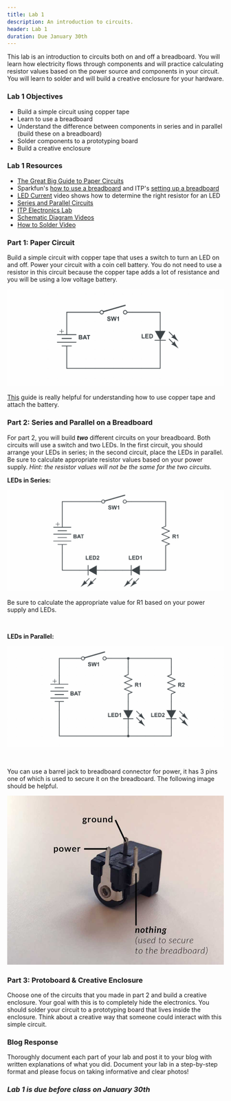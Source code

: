 ```yaml
---
title: Lab 1
description: An introduction to circuits.
header: Lab 1
duration: Due January 30th
---
```


This lab is an introduction to circuits both on and off a breadboard. You will learn how electricity flows through components and will practice calculating resistor values based on the power source and components in your circuit. You will learn to solder and will build a creative enclosure for your hardware.

### <span class="lab-sect">Lab 1 Objectives</span>
+ Build a simple circuit using copper tape
+ Learn to use a breadboard
+ Understand the difference between components in series and in parallel (build these on a breadboard)
+ Solder components to a prototyping board
+ Build a creative enclosure

### <span class="lab-sect">Lab 1 Resources</span>
+ [The Great Big Guide to Paper Circuits](https://learn.sparkfun.com/tutorials/the-great-big-guide-to-paper-circuits)
+ Sparkfun's [how to use a breadboard](https://learn.sparkfun.com/tutorials/how-to-use-a-breadboard) and ITP's [setting up a breadboard](https://itp.nyu.edu/physcomp/labs/labs-electronics/breadboard/)
+ [LED Current](https://vimeo.com/album/2801639/video/78674965) video shows how to determine the right resistor for an LED
+ [Series and Parallel Circuits](https://learn.sparkfun.com/tutorials/series-and-parallel-circuits)
+ [ITP Electronics Lab](https://itp.nyu.edu/physcomp/labs/labs-electronics/electronics/)
+ [Schematic Diagram Videos](https://itp.nyu.edu/physcomp/videos/videos-schematic-diagrams/)
+ [How to Solder Video](https://vimeo.com/107049478)

### <span class="lab-sect">Part 1: Paper Circuit</span>
Build a simple circuit with copper tape that uses a switch to turn an LED on and off. Power your circuit with a coin cell battery. You do not need to use a resistor in this circuit because the copper tape adds a lot of resistance and you will be using a low voltage battery.

![copper tape circuit](assets/lab1-coppertapecircuit.png "Lab 1 Copper Tape Circuit")

[This](https://learn.sparkfun.com/tutorials/light-up-valentine-cards) guide is really helpful for understanding how to use copper tape and attach the battery.

### <span class="lab-sect">Part 2: Series and Parallel on a Breadboard</span>
For part 2, you will build ***two*** different circuits on your breadboard. Both circuits will use a switch and two LEDs. In the first circuit, you should arrange your LEDs in series; in the second circuit, place the LEDs in parallel. Be sure to calculate appropriate resistor values based on your power supply. *Hint: the resistor values will not be the same for the two circuits.*

<!-- The easiest way to connect power is using a barrel jack to breadboard connector. -->

**LEDs in Series:**

![LEDs in Series](assets/lab1-series.png "Lab 1 LEDs in Series")

Be sure to calculate the appropriate value for R1 based on your power supply and LEDs.

<br>

**LEDs in Parallel:**

![LEDs in Series](assets/lab1-parallel.png "Lab 1 LEDs in Parallel")

<br>

You can use a barrel jack to breadboard connector for power, it has 3 pins one of which is used to secure it on the breadboard. The following image should be helpful.

![Barrel Jack Connector](assets/barrel-jack.jpg "Lab 1 Barrel Jack Connector")

### <span class="lab-sect">Part 3: Protoboard & Creative Enclosure</span>
Choose one of the circuits that you made in part 2 and build a creative enclosure. Your goal with this is to completely hide the electronics. You should solder your circuit to a prototyping board that lives inside the enclosure. Think about a creative way that someone could interact with this simple circuit.


### <span class="lab-sect">Blog Response</span>
Thoroughly document each part of your lab and post it to your blog with written explanations of what you did. Document your lab in a step-by-step format and please focus on taking informative and clear photos!


### <span class="lab-sect lab">*Lab 1 is due before class on January 30th*</span>
